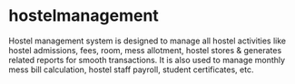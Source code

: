 # hostelmanagement
Hostel management system is designed to manage all hostel activities like hostel admissions, fees, room, mess allotment, hostel stores &amp; generates related reports for smooth transactions. It is also used to manage monthly mess bill calculation, hostel staff payroll, student certificates, etc.

